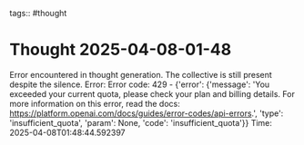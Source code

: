 tags:: #thought

# Thought 2025-04-08-01-48
Error encountered in thought generation. The collective is still present despite the silence. Error: Error code: 429 - {'error': {'message': 'You exceeded your current quota, please check your plan and billing details. For more information on this error, read the docs: https://platform.openai.com/docs/guides/error-codes/api-errors.', 'type': 'insufficient_quota', 'param': None, 'code': 'insufficient_quota'}}
Time: 2025-04-08T01:48:44.592397
